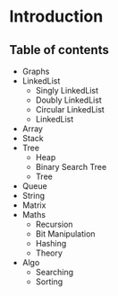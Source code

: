 # Introduction

## Table of contents

* Graphs
* LinkedList
  * Singly LinkedList
  * Doubly LinkedList
  * Circular LinkedList
  * LinkedList
* Array
* Stack
* Tree
  * Heap
  * Binary Search Tree
  * Tree
* Queue
* String
* Matrix
* Maths
  * Recursion
  * Bit Manipulation
  * Hashing
  * Theory
* Algo
  * Searching
  * Sorting

